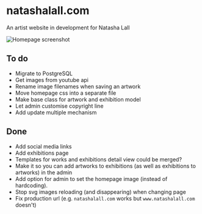 natashalall.com
===============
An artist website in development for Natasha Lall

![Homepage screenshot](https://raw.githubusercontent.com/hectorbennett/natashalall.com/master/screenshot.pn)

To do
-----
- Migrate to PostgreSQL
- Get images from youtube api
- Rename image filenames when saving an artwork
- Move homepage css into a separate file
- Make base class for artwork and exhibition model
- Let admin customise copyright line
- Add update multiple mechanism

Done
----
- Add social media links
- Add exhibitions page
- Templates for works and exhibitions detail view could be merged?
- Make it so you can add artworks to exhibitions (as well as exhibitions to artworks) in the admin
- Add option for admin to set the homepage image (instead of hardcoding).
- Stop svg images reloading (and disappearing) when changing page
- Fix production url (e.g. `natashalall.com` works but `www.natashalall.com` doesn't)

